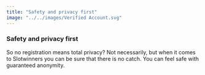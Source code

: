 ```yaml
---
title: "Safety and privacy first"
image: "../../images/Verified Account.svg"
---
```

### Safety and privacy first
So no registration means total privacy? Not necessarily, but when it comes to Slotwinners you can be sure that there is no catch. You can feel safe with guaranteed anonymity.
